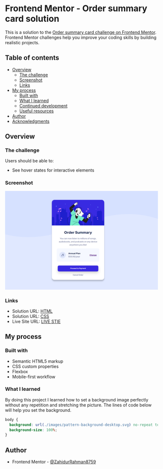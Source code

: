 # Frontend Mentor - Order summary card solution

This is a solution to the [Order summary card challenge on Frontend Mentor](https://www.frontendmentor.io/challenges/order-summary-component-QlPmajDUj). Frontend Mentor challenges help you improve your coding skills by building realistic projects. 

## Table of contents

- [Overview](#overview)
  - [The challenge](#the-challenge)
  - [Screenshot](#screenshot)
  - [Links](#links)
- [My process](#my-process)
  - [Built with](#built-with)
  - [What I learned](#what-i-learned)
  - [Continued development](#continued-development)
  - [Useful resources](#useful-resources)
- [Author](#author)
- [Acknowledgments](#acknowledgments)

## Overview

### The challenge

Users should be able to:

- See hover states for interactive elements

### Screenshot

![](./design/final.png)

### Links

- Solution URL: [HTML](https://github.com/ZahidurRahman8759/Order-Summary-Component/blob/c802e857997a39501b452b83f0f17d3252984f45/index.html)
- Solution URL: [CSS](https://github.com/ZahidurRahman8759/Order-Summary-Component/blob/c802e857997a39501b452b83f0f17d3252984f45/style.css)
- Live Site URL: [LIVE STIE](https://zahidurrahman8759.github.io/Order-Summary-Component/)

## My process

### Built with

- Semantic HTML5 markup
- CSS custom properties
- Flexbox
- Mobile-first workflow

### What I learned

By doing this project I learned how to set a background image perfectly without any repetition and stretching the picture. The lines of code below will help you set the background.

```css
body {
  background: url(./images/pattern-background-desktop.svg) no-repeat top center;
  background-size: 100%;
}
```

## Author

- Frontend Mentor - [@ZahidurRahman8759](https://www.frontendmentor.io/profile/ZahidurRahman8759)
